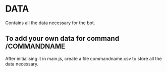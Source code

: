 # DATA
Contains all the data necessary for the bot.

## To add your own data for command /COMMANDNAME
After initialising it in main.js, create a file commandname.csv to store all the data necessary.

